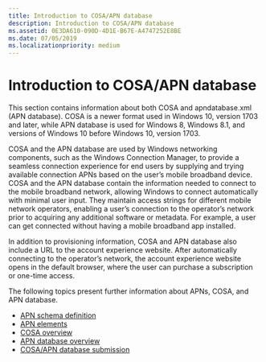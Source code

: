 ```yaml
---
title: Introduction to COSA/APN database
description: Introduction to COSA/APN database
ms.assetid: 0E3DA610-090D-4D1E-B67E-A4747252E8BE
ms.date: 07/05/2019
ms.localizationpriority: medium
---
```


# Introduction to COSA/APN database

This section contains information about both COSA and apndatabase.xml (APN database). COSA is a newer format used in Windows 10, version 1703 and later, while APN database is used for Windows 8, Windows 8.1, and versions of Windows 10 before Windows 10, version 1703.

COSA and the APN database are used by Windows networking components, such as the Windows Connection Manager, to provide a seamless connection experience for end users by supplying and trying available connection APNs based on the user’s mobile broadband device. COSA and the APN database contain the information needed to connect to the mobile broadband network, allowing Windows to connect automatically with minimal user input. They maintain access strings for different mobile network operators, enabling a user’s connection to the operator’s network prior to acquiring any additional software or metadata. For example, a user can get connected without having a mobile broadband app installed.

In addition to provisioning information, COSA and APN database also include a URL to the account experience website. After automatically connecting to the operator’s network, the account experience website opens in the default browser, where the user can purchase a subscription or one-time access.

The following topics present further information about APNs, COSA, and APN database.

- [APN schema definition](apn-schema-definition.md)
- [APN elements](apn-elements.md)
- [COSA overview](cosa-overview.md)
- [APN database overview](apn-database-overview.md)
- [COSA/APN database submission](cosa-apn-database-submission.md)

